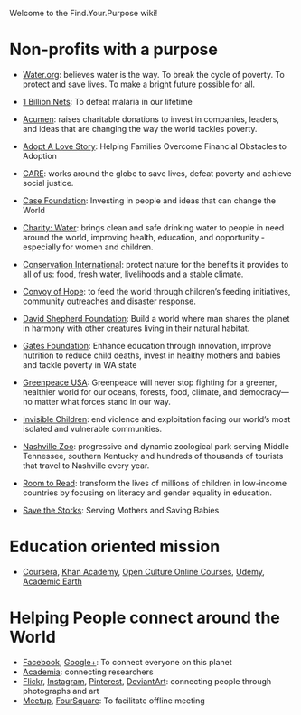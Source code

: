 Welcome to the Find.Your.Purpose wiki!

# Non-profits with a purpose

* [Water.org](Water.org): believes water is the way. To break the cycle of poverty. To protect and save lives. To make a bright future possible for all.

* [1 Billion Nets](http://1billionnets.org/): To  defeat malaria in our lifetime

* [Acumen](acumen.org): raises charitable donations to invest in companies, leaders, and ideas that are changing the way the world tackles poverty.

* [Adopt A Love Story](https://www.adoptalovestory.com/): Helping Families Overcome Financial Obstacles to Adoption

* [CARE](care.org): works around the globe to save lives, defeat poverty and achieve social justice.

* [Case Foundation](https://casefoundation.org/): Investing in people and ideas that can change the World

* [Charity: Water](https://www.charitywater.org/): brings clean and safe drinking water to people in need around the world, improving health, education, and opportunity - especially for women and children.

* [Conservation International](http://www.conservation.org/): protect nature for the benefits it provides to all of us: food, fresh water, livelihoods and a stable climate.

* [Convoy of Hope](https://www.convoyofhope.org/): to feed the world through children’s feeding initiatives, community outreaches and disaster response.

* [David Shepherd Foundation](https://davidshepherd.org/): Build a world where man shares the planet in harmony with other creatures living in their natural habitat.

* [Gates Foundation](http://www.gatesfoundation.org/): Enhance education through innovation, improve nutrition to reduce child deaths, invest in healthy mothers and babies and tackle poverty in WA state

* [Greenpeace USA](http://www.greenpeace.org/usa/): Greenpeace will never stop fighting for a greener, healthier world for our oceans, forests, food, climate, and democracy—no matter what forces stand in our way.

* [Invisible Children](http://invisiblechildren.com/): end violence and exploitation facing our world’s most isolated and vulnerable communities.

* [Nashville Zoo](https://www.nashvillezoo.org/): progressive and dynamic zoological park serving Middle Tennessee, southern Kentucky and hundreds of thousands of tourists that travel to Nashville every year.


* [Room to Read](https://www.roomtoread.org/): transform the lives of millions of children in low-income countries by focusing on literacy and gender equality in education. 

* [Save the Storks](https://savethestorks.com/): Serving Mothers and Saving Babies

# Education oriented mission

* [Coursera](https://www.coursera.org/), [Khan Academy](https://www.khanacademy.org/), [Open Culture Online Courses](http://www.openculture.com/freeonlinecourses), [Udemy](https://www.udemy.com/), [Academic Earth](http://academicearth.org/) 

# Helping People connect around the World

* [Facebook](facebook.com), [Google+](https://plus.google.com/): To connect everyone on this planet
* [Academia](academia.edu): connecting researchers
* [Flickr](https://www.flickr.com/), [Instagram](http://instagram.com/), [Pinterest](https://en.wikipedia.org/wiki/Pinterest), [DeviantArt](http://www.deviantart.com/): connecting people through photographs and art
* [Meetup](http://meetup.com/), [FourSquare](foursqure.com): To facilitate offline meeting


